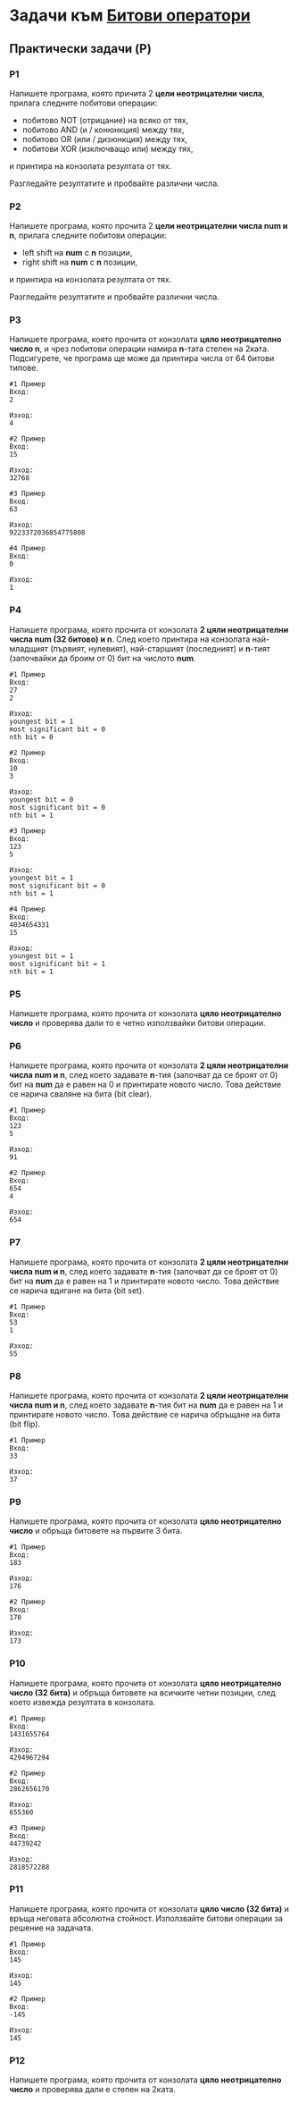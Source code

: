 # Задачи към [Битови оператори](./)

## Практически задачи (P)

### P1

Напишете програма, която причита 2 **цели неотрицателни числа**, прилага следните побитови операции:

- побитово NOT (отрицание) на всяко от тях,
- побитово AND (и / конюнкция) между тях,
- побитово OR (или / дизюнкция) между тях,
- побитови XOR (изключващо или) между тях,

и принтира на конзолата резултата от тях.

Разгледайте резултатите и пробвайте различни числа.

### P2

Напишете програма, която прочита 2 **цели неотрицателни числа num и n**, прилага следните побитови операции:

- left shift на **num** с **n** позиции,
- right shift на **num** с **n** позиции,

и принтира на конзолата резултата от тях.

Разгледайте резултатите и пробвайте различни числа.

### P3

Напишете програма, която прочита от конзолата **цяло неотрицателно число n**, и чрез побитови операции намира **n**-тата степен на 2ката. Подсигурете, че програма ще може да принтира числа от 64 битови типове.

```
#1 Пример
Вход:
2

Изход:
4

#2 Пример
Вход:
15

Изход:
32768

#3 Пример
Вход:
63

Изход:
9223372036854775808

#4 Пример
Вход:
0

Изход:
1
```

### P4

Напишете програма, която прочита от конзолата **2 цяли неотрицателни числа num (32 битово) и n**. След което принтира на конзолата най-младщият (първият, нулевият), най-старшият (последният) и **n**-тият (започвайки да броим от 0) бит на числото **num**.

```
#1 Пример
Вход:
27
2

Изход:
youngest bit = 1
most significant bit = 0
nth bit = 0

#2 Пример
Вход:
10
3

Изход:
youngest bit = 0
most significant bit = 0
nth bit = 1

#3 Пример
Вход:
123
5

Изход:
youngest bit = 1
most significant bit = 0
nth bit = 1

#4 Пример
Вход:
4034654331
15

Изход:
youngest bit = 1
most significant bit = 1
nth bit = 1
```

### P5

Напишете програма, която прочита от конзолата **цяло неотрицателно число** и проверява дали то е четно използвайки битови операции.

### P6

Напишете програма, която прочита от конзолата **2 цяли неотрицателни числа num и n**, след което задавате **n**-тия (започват да се броят от 0) бит на **num** да е равен на 0 и принтирате новото число. Това действие се нарича сваляне на бита (bit clear).

```
#1 Пример
Вход:
123
5

Изход:
91

#2 Пример
Вход:
654
4

Изход:
654
```

### P7

Напишете програма, която прочита от конзолата **2 цяли неотрицателни числа num и n**, след което задавате **n**-тия (започват да се броят от 0) бит на **num** да е равен на 1 и принтирате новото число. Това действие се нарича вдигане на бита (bit set).

```
#1 Пример
Вход:
53
1

Изход:
55
```

### P8

Напишете програма, която прочита от конзолата **2 цяли неотрицателни числа num и n**, след което задавате **n**-тия бит на **num** да е равен на 1 и принтирате новото число. Това действие се нарича обръщане на бита (bit flip).

```
#1 Пример
Вход:
33

Изход:
37
```

### P9

Напишете програма, която прочита от конзолата **цяло неотрицателно число** и обръща битовете на първите 3 бита.

```
#1 Пример
Вход:
183

Изход:
176

#2 Пример
Вход:
170

Изход:
173
```

### P10

Напишете програма, която прочита от конзолата **цяло неотрицателно число (32 бита)** и обръща битовете на всичките четни позиции, след което извежда резултата в конзолата.

```
#1 Пример
Вход:
1431655764

Изход:
4294967294

#2 Пример
Вход:
2862656170

Изход:
655360

#3 Пример
Вход:
44739242

Изход:
2818572288
```

### P11

Напишете програма, която прочита от конзолата **цяло число (32 бита)** и връща неговата абсолютна стойност. Използвайте битови операции за решение на задачата.

```
#1 Пример
Вход:
145

Изход:
145

#2 Пример
Вход:
-145

Изход:
145
```

### P12

Напишете програма, която прочита от конзолата **цяло неотрицателно число** и проверява дали е степен на 2ката.
